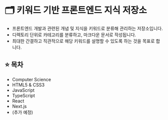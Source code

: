 # 🗂️ 키워드 기반 프론트엔드 지식 저장소

- 프론트엔드 개발과 관련된 개념 및 지식을 키워드로 분류해 관리하는 저장소입니다.
- 디렉토리 단위로 카테고리를 분류하고, 마크다운 문서로 작성됩니다.
- 최대한 간결하고 직관적으로 해당 키워드를 설명할 수 있도록 하는 것을 목표로 합니다.

## ⭐ 목차

- Computer Science
- HTML5 & CSS3
- JavaScript
- TypeScript
- React
- Next.js
- (추가 예정)
